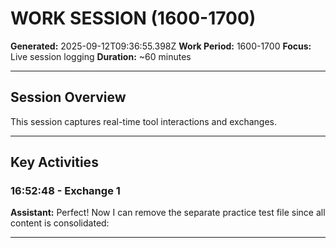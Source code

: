 # WORK SESSION (1600-1700)

**Generated:** 2025-09-12T09:36:55.398Z
**Work Period:** 1600-1700
**Focus:** Live session logging
**Duration:** ~60 minutes

---

## Session Overview

This session captures real-time tool interactions and exchanges.

---

## Key Activities

### 16:52:48 - Exchange 1

**Assistant:** Perfect! Now I can remove the separate practice test file since all content is consolidated:

---

